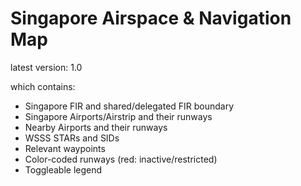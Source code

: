 # Singapore Airspace &amp; Navigation Map

latest version: 1.0

which contains:

- Singapore FIR and shared/delegated FIR boundary
- Singapore Airports/Airstrip and their runways
- Nearby Airports and their runways
- WSSS STARs and SIDs
- Relevant waypoints
- Color-coded runways (red: inactive/restricted)
- Toggleable legend
